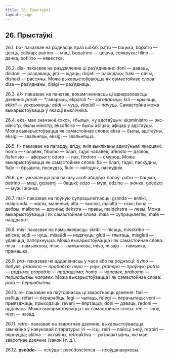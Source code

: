 ```yaml
---
title: 26. Прыстаўкі
layout: page
---
```

## 26. Прыстаўкі

26.1. bo- паказвае на роднасць праз шлюб: patro — бацька, bopatro —
цесць, свёкар; patrino — маці, bopatrino — цешча, свякруха; filino
— дачка, bofilino — нявестка.

26.2. dis- паказвае на раздзяленне ці раз’яднанне: doni — даваць,
disdoni — раздаваць; jeti — кідаць; disĵeti — раскідаць; haki — сячы,
dishaki — рассячы. Можа выкарыстоўваюцца як самастойнае слова: disa —
раз’яднаны, disigi — раз’яднаць.

26.3. *ek-* паказвае на пачатак, вокамгненнасць ці аднаразовасць
дзеяння: *paroli* — *гаварыць, ekparoli *— *загаварыць; krii* —
*крычаць, ekkrii* — *ускрыкнуць; aŭdi* — *чуць, ekaŭdi* — *пачуць.*
Самастойна можа выкарыстоўвацца ў якасці выклічніка.

26.4. eks- мае значэнні «экс», «былы», «у адстаўцы»: eksministro —
экс-міністр, былы міністр; eksoficiro — былы афіцэр, афіцэр у
адстаўцы. Можа выкарыстоўвацца як самастойнае слова: eksa —
былы, адстаўны, eksigi — звальняць, eksiĝi — звальняцца.

26.5. fi- паказвае на пагарду, агіду, якія выкліканы адмоўнымі
якасцямі: homo — чалавек, fihomo — благі, гадкі чалавек;
aferisto — дзялок, fiaferisto — аферыст; odoro — пах, fiodoro —
смурод. Можа выкарыстоўвацца як самастойнае слова: fia — благі,
гадкі, паскудны, fiaĵo — брыдота, поскудзь, fiulo — нягоднік,
паскуднік.

26.6. ge- ужываецца для паказу асоб абодвух палоў: patro — бацька,
patrino — маці, gepatroj — бацькі; edzo — муж, edzino — жонка, geedzoj
— муж і жонка.

26.7. mal- паказвае на поўную супрацьлегласць: granda — вялікі,
malgranda — малы, маленькі; alta — высокі, malalta — нізкі; bona —
добры, malbona — дрэнны; dekstra — правы, maldekstra — левы. Можа
выкарыстоўвацца і як самастойнае слова: mala — супрацьлеглы, male —
наадварот.

26.8. mis- паказвае на памылковасць: skribi — пісаць, misskribo —
апіска; aŭdi — чуць, misaŭdi — недачуць; gluti — глытаць,
misgluti — удавіцца, папярхнуцца. Можа выкарыстоўвацца і як
самастойнае слова: misa — памылковы, mise — памылкова,
miso, misaĵo — памылка, прамашка.

26.9. *pra-* паказвае на аддаленасць у часе або па роднасці: *avino* —
*бабуля, praavino* — *прабабка; nepo* — *унук, pranepo* — *праўнук;
patrio* — *радзіма, prapatrio* — *прарадзіма; homo* — *чалавек,
prahomo* — *першабытны чалавек.* Можа выкарыстоўвацца і як самастойнае
слова: *praa* — *першабытны.*

26.10. re- паказвае на паўторнасць ці зваротнасць дзеяння: fari —
рабіць, refari — перарабіць; legi — чытаць, relegi — перачытаць;
veni — прыязджаць, прыходзіць, reveni — вяртацца; doni — даваць,
redoni — аддаваць. Можа выкарыстоўвацца і як самастойнае слова: ree —
зноў, reen — назад.

26.11. retro- паказвае на зваротнае дзеянне, выкарыстоўваецца звычайна
ў навуковай літаратуры: iri — ісці, reiri — пайсці зноў, retroiri —
вярнуцца; aktiva — актыўны, retroaktiva — рэтраактыўны, які мае
зваротнае дзеянне (закон і г. д.).

26.12. **pseŭdo-** — псеўда-: pseŭdoscienca — псеўданавуковы.

